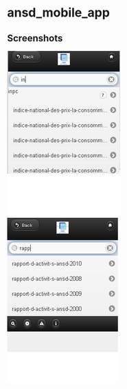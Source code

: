 ansd_mobile_app
===============

## Screenshots

![ansd_mobile_app screenshot](https://github.com/aliounedia/ansd_mobile_app/blob/master/screenshot/group_search.PNG "")
![ansd_mobile_app screenshot](https://github.com/aliounedia/ansd_mobile_app/blob/master/screenshot/search.PNG "")



